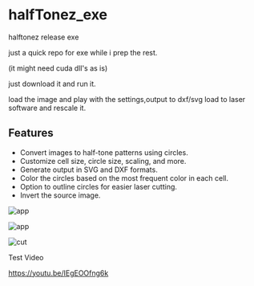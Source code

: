 # halfTonez_exe
halftonez release exe


just a quick repo for exe while i prep the rest.

(it might need cuda dll's as is)


just download it and run it.

load the image and play with the settings,output to dxf/svg load to laser software and rescale it.

## Features

- Convert images to half-tone patterns using circles.
- Customize cell size, circle size, scaling, and more.
- Generate output in SVG and DXF formats.
- Color the circles based on the most frequent color in each cell.
- Option to outline circles for easier laser cutting.
- Invert the source image.

![app](https://i.imgur.com/GfUAK2r.png)

![app](https://i.imgur.com/pi35YkA.png)



![cut](https://i.imgur.com/uZqRu0F.jpeg)

Test Video


https://youtu.be/IEgEOOfng6k
